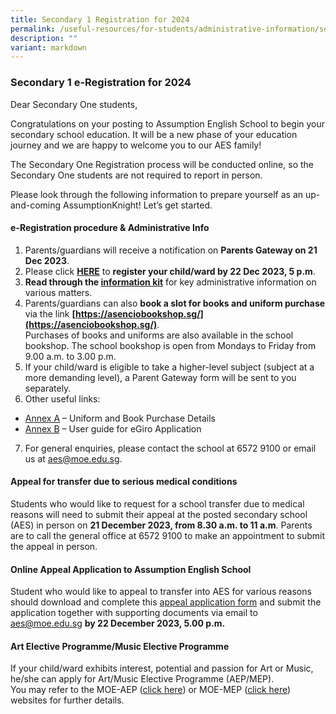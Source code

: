 ```yaml
---
title: Secondary 1 Registration for 2024
permalink: /useful-resources/for-students/administrative-information/secondary-1-registration-for-2024/
description: ""
variant: markdown
---
```

### Secondary 1 e-Registration for 2024

Dear Secondary One students, 

Congratulations on your posting to Assumption English School to begin your secondary school education. It will be a new phase of your education journey and we are happy to welcome you to our AES family! 

The Secondary One Registration process will be conducted online, so the Secondary One students are not required to report in person.

Please look through the following information to prepare yourself as an up-and-coming AssumptionKnight!  Let’s get started.

#### e-Registration procedure &amp; Administrative Info

1.	Parents/guardians will receive a notification on **Parents Gateway on 21 Dec 2023**. 
2.	Please click **[HERE](https://form.gov.sg/654d98609520f100128d84b2)** to **register your child/ward by 22 Dec 2023, 5 p.m**.
3.	**Read through the [information kit](/files/Sec_1_Registration_Info_Kit_2024_FINAL.pdf)** for key administrative information on various matters.
4.	Parents/guardians can also **book a slot for books and uniform purchase** via the link **[https://asenciobookshop.sg/](https://asenciobookshop.sg/)**. <br>
Purchases of books and uniforms are also available in the school bookshop. The school bookshop is open from Mondays to Friday from 9.00 a.m. to 3.00 p.m.
5.	If your child/ward is eligible to take a higher-level subject (subject at a more demanding level), a Parent Gateway form will be sent to you separately. 
6.	Other useful links: 
* [Annex A](/files/Annex_A__Assumption_English_School_Booklist_2024_Sec_1.pdf) – Uniform and Book Purchase Details
* [Annex B](/files/Annex_B__egiro_user_guide.pdf) – User guide for eGiro Application
7.	For general enquiries, please contact the school at 6572 9100 or email us at [aes@moe.edu.sg](aes@moe.edu.sg).

#### Appeal for transfer due to serious medical conditions
Students who would like to request for a school transfer due to medical reasons will need to submit their appeal at the posted secondary school (AES) in person on **21 December 2023, from 8.30 a.m. to 11 a.m**. Parents are to call the general office at 6572 9100 to make an appointment to submit the appeal in person.

#### Online Appeal Application to Assumption English School
Student who would like to appeal to transfer into AES for various reasons should download and complete this [appeal application form](/files/Online_Appeal_to_AES_Form.pdf) and submit the application together with supporting documents via email to [aes@moe.edu.sg](aes@moe.edu.sg) **by 22 December 2023, 5.00 p.m.**

#### Art Elective Programme/Music Elective Programme
If your child/ward exhibits interest, potential and passion for Art or Music, he/she can apply for Art/Music Elective Programme (AEP/MEP). <br>
You may refer to the MOE-AEP ([click here](https://www.moe.gov.sg/education-in-sg/our-programmes/aep-sec/how-to-join?pt=AEP%20Centre)) or MOE-MEP ([click here](https://www.moe.gov.sg/education-in-sg/our-programmes/mep-sec/how-to-join?pt=MEP%20Centre)) websites for further details.